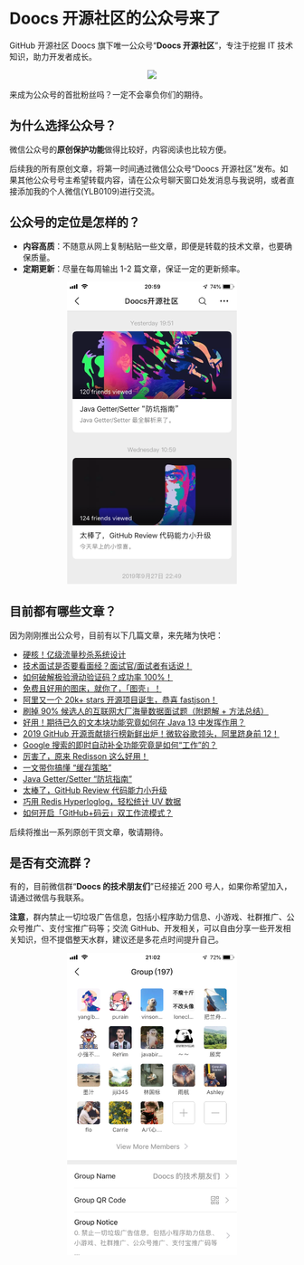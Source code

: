 # Doocs 开源社区的公众号来了

GitHub 开源社区 Doocs 旗下唯一公众号“**Doocs 开源社区**”，专注于挖掘 IT 技术知识，助力开发者成长。

<div style="text-align:center; ">
  <img src="https://fastly.jsdelivr.net/gh/doocs/advanced-java@main/images/qrcode-for-doocs.jpg" style="width: 200px;"><br>
</div>

来成为公众号的首批粉丝吗？一定不会辜负你们的期待。

## 为什么选择公众号？

微信公众号的**原创保护功能**做得比较好，内容阅读也比较方便。

后续我的所有原创文章，将第一时间通过微信公众号“Doocs 开源社区”发布。如果其他公众号号主希望转载内容，请在公众号聊天窗口处发消息与我说明，或者直接添加我的个人微信(YLB0109)进行交流。

## 公众号的定位是怎样的？

- **内容高质**：不随意从网上复制粘贴一些文章，即便是转载的技术文章，也要确保质量。
- **定期更新**：尽量在每周输出 1-2 篇文章，保证一定的更新频率。

<div style="text-align:center; ">
  <img src="./images/article-demo.png" width="300px; "/>
</div>

## 目前都有哪些文章？

因为刚刚推出公众号，目前有以下几篇文章，来先睹为快吧：

- [硬核！亿级流量秒杀系统设计](https://mp.weixin.qq.com/s/Mo_knIRBQQL2s-D2aieZLg)
- [技术面试是否要看面经？面试官/面试者有话说！](https://mp.weixin.qq.com/s/fNiUmbY395rsPdEC0QDIrw)
- [如何破解极验滑动验证码？成功率 100%！](https://mp.weixin.qq.com/s/Fsl6qYN5Dw4s6Du893MkFQ)
- [免费且好用的图床，就你了，「图壳」！](https://mp.weixin.qq.com/s/0HhgHLo_tTRFZcC-CVjDbw)
- [阿里又一个 20k+ stars 开源项目诞生，恭喜 fastjson！](https://mp.weixin.qq.com/s/RNKDCK2KoyeuMeEs6GUrow)
- [刷掉 90% 候选人的互联网大厂海量数据面试题（附题解 + 方法总结）](https://mp.weixin.qq.com/s/rjGqxUvrEqJNlo09GrT1Dw)
- [好用！期待已久的文本块功能究竟如何在 Java 13 中发挥作用？](https://mp.weixin.qq.com/s/kalGv5T8AZGxTnLHr2wDsA)
- [2019 GitHub 开源贡献排行榜新鲜出炉！微软谷歌领头，阿里跻身前 12！](https://mp.weixin.qq.com/s/_q812aGD1b9QvZ2WFI0Qgw)
- [Google 搜索的即时自动补全功能究竟是如何“工作”的？](https://mp.weixin.qq.com/s/YlMISSc3Sn890BzTLytcLA)
- [厉害了，原来 Redisson 这么好用！](https://mp.weixin.qq.com/s/lpZ7eRdImy0MyTEVH68HYw)
- [一文带你搞懂 “缓存策略”](https://mp.weixin.qq.com/s/47A_iXY_nArURwUTPHr2IQ)
- [Java Getter/Setter “防坑指南”](https://mp.weixin.qq.com/s/TZqcAw7NTlcvU-p930-eHA)
- [太棒了，GitHub Review 代码能力小升级](https://mp.weixin.qq.com/s/Lok0epqn91Q51ygZo_FLkg)
- [巧用 Redis Hyperloglog，轻松统计 UV 数据](https://mp.weixin.qq.com/s/w1r-M6YVvQSfUtzO_xe44Q)
- [如何开启「GitHub+码云」双工作流模式？](https://mp.weixin.qq.com/s/byxAjr3-ifWfDYQcR7YA8Q)

后续将推出一系列原创干货文章，敬请期待。

## 是否有交流群？

有的，目前微信群“**Doocs 的技术朋友们**”已经接近 200 号人，如果你希望加入，请通过微信与我联系。

**注意**，群内禁止一切垃圾广告信息，包括小程序助力信息、小游戏、社群推广、公众号推广、支付宝推广码等；交流 GitHub、开发相关，可以自由分享一些开发相关知识，但不提倡整天水群，建议还是多花点时间提升自己。

<div style="text-align:center; ">
  <img src="./images/wechat-group-for-doocs.png" width="300px; "/>
</div>
